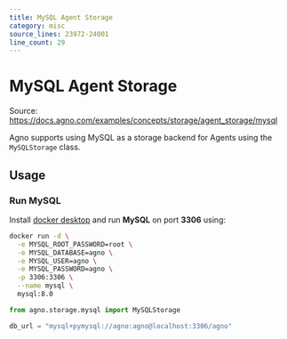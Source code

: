 ```yaml
---
title: MySQL Agent Storage
category: misc
source_lines: 23972-24001
line_count: 29
---
```


# MySQL Agent Storage
Source: https://docs.agno.com/examples/concepts/storage/agent_storage/mysql



Agno supports using MySQL as a storage backend for Agents using the `MySQLStorage` class.

## Usage

### Run MySQL

Install [docker desktop](https://docs.docker.com/desktop/install/mac-install/) and run **MySQL** on port **3306** using:

```bash
docker run -d \
  -e MYSQL_ROOT_PASSWORD=root \
  -e MYSQL_DATABASE=agno \
  -e MYSQL_USER=agno \
  -e MYSQL_PASSWORD=agno \
  -p 3306:3306 \
  --name mysql \
  mysql:8.0
```

```python mysql_storage_for_agent.py
from agno.storage.mysql import MySQLStorage

db_url = "mysql+pymysql://agno:agno@localhost:3306/agno"

